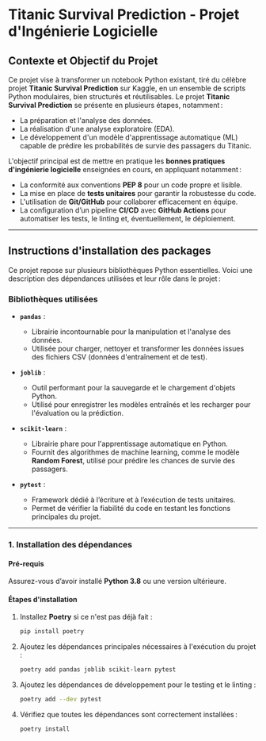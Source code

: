 # **Titanic Survival Prediction - Projet d'Ingénierie Logicielle**

## **Contexte et Objectif du Projet**

Ce projet vise à transformer un notebook Python existant, tiré du célèbre projet **Titanic Survival Prediction** sur Kaggle, en un ensemble de scripts Python modulaires, bien structurés et réutilisables.
Le projet **Titanic Survival Prediction** se présente en plusieurs étapes, notamment :
- La préparation et l'analyse des données.
- La réalisation d'une analyse exploratoire (EDA).
- Le développement d'un modèle d'apprentissage automatique (ML) capable de prédire les probabilités de survie des passagers du Titanic.

L'objectif principal est de mettre en pratique les **bonnes pratiques d'ingénierie logicielle** enseignées en cours, en appliquant notamment :
- La conformité aux conventions **PEP 8** pour un code propre et lisible.
- La mise en place de **tests unitaires** pour garantir la robustesse du code.
- L'utilisation de **Git/GitHub** pour collaborer efficacement en équipe.
- La configuration d’un pipeline **CI/CD** avec **GitHub Actions** pour automatiser les tests, le linting et, éventuellement, le déploiement.

---

## **Instructions d'installation des packages**

Ce projet repose sur plusieurs bibliothèques Python essentielles. Voici une description des dépendances utilisées et leur rôle dans le projet :

### **Bibliothèques utilisées**

- **`pandas`** :
  - Librairie incontournable pour la manipulation et l'analyse des données.
  - Utilisée pour charger, nettoyer et transformer les données issues des fichiers CSV (données d'entraînement et de test).

- **`joblib`** :
  - Outil performant pour la sauvegarde et le chargement d'objets Python.
  - Utilisé pour enregistrer les modèles entraînés et les recharger pour l'évaluation ou la prédiction.

- **`scikit-learn`** :
  - Librairie phare pour l'apprentissage automatique en Python.
  - Fournit des algorithmes de machine learning, comme le modèle **Random Forest**, utilisé pour prédire les chances de survie des passagers.

- **`pytest`** :
  - Framework dédié à l’écriture et à l’exécution de tests unitaires.
  - Permet de vérifier la fiabilité du code en testant les fonctions principales du projet.

---

### **1. Installation des dépendances**

#### **Pré-requis**
Assurez-vous d’avoir installé **Python 3.8** ou une version ultérieure.

#### **Étapes d'installation**
1. Installez **Poetry** si ce n'est pas déjà fait :
   ```bash
   pip install poetry
2. Ajoutez les dépendances principales nécessaires à l'exécution du projet :
   ```bash
   poetry add pandas joblib scikit-learn pytest
3. Ajoutez les dépendances de développement pour le testing et le linting :
   ```bash
   poetry add --dev pytest
4. Vérifiez que toutes les dépendances sont correctement installées :
   ```bash
   poetry install
